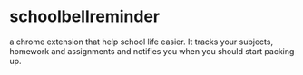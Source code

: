 # schoolbellreminder
a chrome extension that help school life easier. It tracks your subjects, homework and assignments and notifies you when you should start packing up. 
